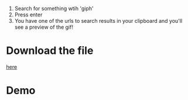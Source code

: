 1. Search for something wtih 'giph'
2. Press enter
3. You have one of the urls to search results in your clipboard and you'll see a preview of the gif!


# Download the file

[here](https://github.com/lukaszkorecki/alrfred-giphy-random-url/raw/master/Get%20Giphy%20URL.alfredworkflow)

# Demo
